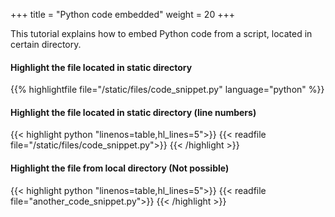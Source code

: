 +++
title = "Python code embedded"
weight = 20
+++

This tutorial explains how to embed Python code from a script, located in certain directory.

#### Highlight the file located in static directory

{{% highlightfile file="/static/files/code_snippet.py" language="python" %}}

#### Highlight the file located in static directory (line numbers)

{{< highlight python "linenos=table,hl_lines=5">}}
{{< readfile file="/static/files/code_snippet.py">}}
{{< /highlight >}}

#### Highlight the file from local directory (Not possible)

{{< highlight python "linenos=table,hl_lines=5">}}
{{< readfile file="another_code_snippet.py">}}
{{< /highlight >}}

